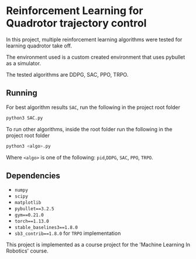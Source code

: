 # Reinforcement Learning for Quadrotor trajectory control

In this project, multiple reinforcement learning algorithms were tested for learning quadrotor take off.

The environment used is a custom created environment that uses pybullet as a simulator.

The tested algorithms are DDPG, SAC, PPO, TRPO.

## Running

For best algorithm results `SAC`, run the following in the project root folder

```bash
python3 SAC.py
```

To run other algorithms, inside the root folder run the following in the project root folder

```bash
python3 <algo>.py
```

Where `<algo>` is one of the following: `pid`,`DDPG`, `SAC`, `PPO`, `TRPO`.

## Dependencies

- `numpy`
- `scipy`
- `matplotlib`
- `pybullet==3.2.5`
- `gym==0.21.0`
- `torch==1.13.0`
- `stable_baselines3==1.8.0`
- `sb3_contrib==1.8.0` for `TRPO` implementation


This project is implemented as a course project for the 'Machine Learning In Robotics' course.
